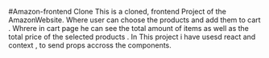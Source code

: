 #Amazon-frontend Clone 
This is a cloned, frontend Project of the AmazonWebsite. Where user can choose the products and add them to cart .
Whrere in cart page he can see the total amount of items as well as the total price of the selected products .
In This project i have usesd react and context , to send props accross the components.
